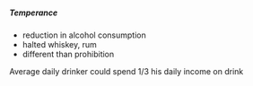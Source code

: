 ##### Temperance
- reduction in alcohol consumption
- halted whiskey, rum
- different than prohibition

Average daily drinker could spend 1/3 his daily income on drink

